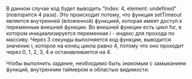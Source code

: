 В данном случае код будет выводить “Index: 4, element: undefined” (повторится 4 раза). Это происходит потому, что функция setTimeout является внутренней (вложенной) функцией, которая имеет доступ к переменным внешней функции. Во внешней функции есть цикл for, в котором инициализируется переменная i - индекс для прохода по массиву. Через 3 секунды выполняется код функции, выводится значение i, которое на конец цикла равно 4, потому что оно проходит через 0, 1, 2, 3, 4 и останавливается на 4.

Чтобы выполнить задание, необходимо быть знакомым с замыканием функций, внутренним таймером и областью видимости.